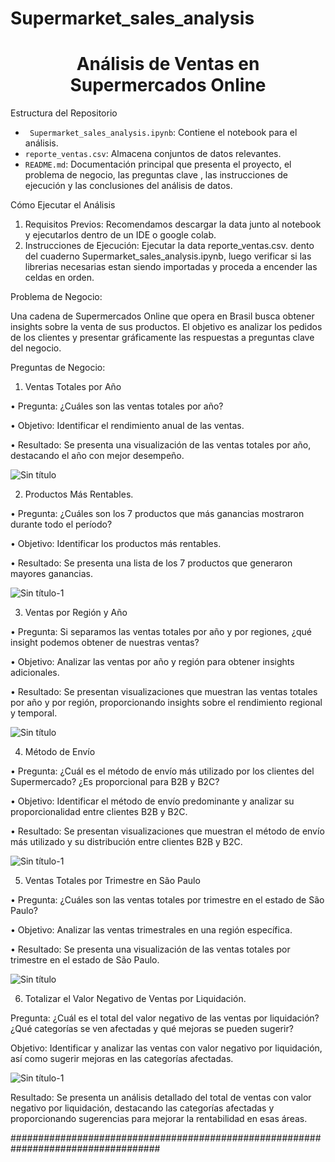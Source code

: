 # Supermarket_sales_analysis

<h1 align="center"> Análisis de Ventas en Supermercados Online</h1>


Estructura del Repositorio

- ` Supermarket_sales_analysis.ipynb`: Contiene el notebook para el análisis.
- `reporte_ventas.csv`: Almacena conjuntos de datos relevantes.
- `README.md`: Documentación principal que presenta el proyecto, el problema de negocio, las preguntas clave , las instrucciones de ejecución y las conclusiones del análisis de datos.

Cómo Ejecutar el Análisis

1. Requisitos Previos: Recomendamos descargar la data junto al notebook y ejecutarlos dentro de un IDE o google colab.
2. Instrucciones de Ejecución: Ejecutar la data reporte_ventas.csv. dento del cuaderno Supermarket_sales_analysis.ipynb, luego verificar si las librerias necesarias estan siendo importadas y proceda a encender las celdas en orden.


Problema de Negocio:


Una cadena de Supermercados Online que opera en Brasil busca obtener insights sobre la venta de sus productos. 
El objetivo es analizar los pedidos de los clientes y presentar gráficamente las respuestas a preguntas clave del negocio.

Preguntas de Negocio:

1. Ventas Totales por Año
   
•	Pregunta: ¿Cuáles son las ventas totales por año?

•	Objetivo: Identificar el rendimiento anual de las ventas.

•	Resultado: Se presenta una visualización de las ventas totales por año, destacando el año con mejor desempeño.

![Sin título](https://github.com/jpua981/Supermarket_sales_analysis./assets/145020540/f7c379fd-b5af-4049-ac63-7c77092fccc8)



2. Productos Más Rentables.
   
•	Pregunta: ¿Cuáles son los 7 productos que más ganancias mostraron durante todo el período?

•	Objetivo: Identificar los productos más rentables.

•	Resultado: Se presenta una lista de los 7 productos que generaron mayores ganancias.

![Sin título-1](https://github.com/jpua981/Supermarket_sales_analysis./assets/145020540/9089cb7e-ddc2-405d-b2dc-89a20731cd46)



3. Ventas por Región y Año

•	Pregunta: Si separamos las ventas totales por año y por regiones, ¿qué insight podemos obtener de nuestras ventas?

•	Objetivo: Analizar las ventas por año y región para obtener insights adicionales.

•	Resultado: Se presentan visualizaciones que muestran las ventas totales por año y por región, proporcionando insights sobre el rendimiento regional y temporal.

![Sin título](https://github.com/jpua981/Supermarket_sales_analysis./assets/145020540/8b85eafb-8466-45eb-bc9a-05acd9973d44)



4. Método de Envío

•	Pregunta: ¿Cuál es el método de envío más utilizado por los clientes del Supermercado? ¿Es proporcional para B2B y B2C?

•	Objetivo: Identificar el método de envío predominante y analizar su proporcionalidad entre clientes B2B y B2C.

•	Resultado: Se presentan visualizaciones que muestran el método de envío más utilizado y su distribución entre clientes B2B y B2C.


![Sin título-1](https://github.com/jpua981/Supermarket_sales_analysis./assets/145020540/db994554-cc71-49b5-ae1d-19651549101c)



5. Ventas Totales por Trimestre en São Paulo
   
•	Pregunta: ¿Cuáles son las ventas totales por trimestre en el estado de São Paulo?

•	Objetivo: Analizar las ventas trimestrales en una región específica.

•	Resultado: Se presenta una visualización de las ventas totales por trimestre en el estado de São Paulo.

![Sin título](https://github.com/jpua981/Supermarket_sales_analysis./assets/145020540/5bc5092f-275b-4a7c-8790-129f15e6b08b)



6. Totalizar el Valor Negativo de Ventas por Liquidación.
   
Pregunta: ¿Cuál es el total del valor negativo de las ventas por liquidación? ¿Qué categorías se ven afectadas y qué mejoras se pueden sugerir?

Objetivo: Identificar y analizar las ventas con valor negativo por liquidación, así como sugerir mejoras en las categorías afectadas.

![Sin título-1](https://github.com/jpua981/Supermarket_sales_analysis./assets/145020540/a5db34b0-2504-4404-9c7a-1aaf236450fb)



Resultado: Se presenta un análisis detallado del total de ventas con valor negativo por liquidación, destacando las categorías afectadas y proporcionando sugerencias para mejorar la rentabilidad en esas áreas.



###################################################################################
